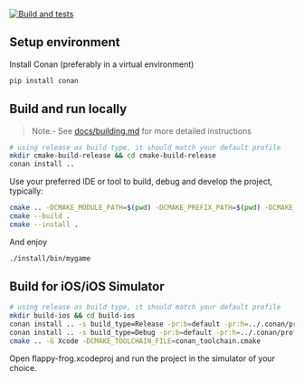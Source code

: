 [![Build and tests](https://github.com/froglets/flappy-frog/actions/workflows/ci.yml/badge.svg?event=push)](https://github.com/froglets/flappy-frog/actions/workflows/ci.yml)


## Setup environment

Install Conan (preferably in a virtual environment)

```sh
pip install conan
```

## Build and run locally

> Note.- See [docs/building.md](docs/building.md) for more detailed instructions

```sh
# using release as build type, it should match your default profile
mkdir cmake-build-release && cd cmake-build-release
conan install ..
```

Use your preferred IDE or tool to build, debug and develop the project, typically:

```sh
cmake .. -DCMAKE_MODULE_PATH=$(pwd) -DCMAKE_PREFIX_PATH=$(pwd) -DCMAKE_TOOLCHAIN_FILE=conan_toolchain.cmake -DCMAKE_INSTALL_PREFIX:PATH=$(pwd)/install
cmake --build .
cmake --install .
```

And enjoy

```sh
./install/bin/mygame
```

## Build for iOS/iOS Simulator

```sh
# using release as build type, it should match your default profile
mkdir build-ios && cd build-ios
conan install .. -s build_type=Release -pr:b=default -pr:h=../.conan/profiles/ios --build=missing
conan install .. -s build_type=Debug -pr:b=default -pr:h=../.conan/profiles/ios --build=missing
cmake .. -G Xcode -DCMAKE_TOOLCHAIN_FILE=conan_toolchain.cmake
```

Open flappy-frog.xcodeproj and run the project in the simulator of your choice.
